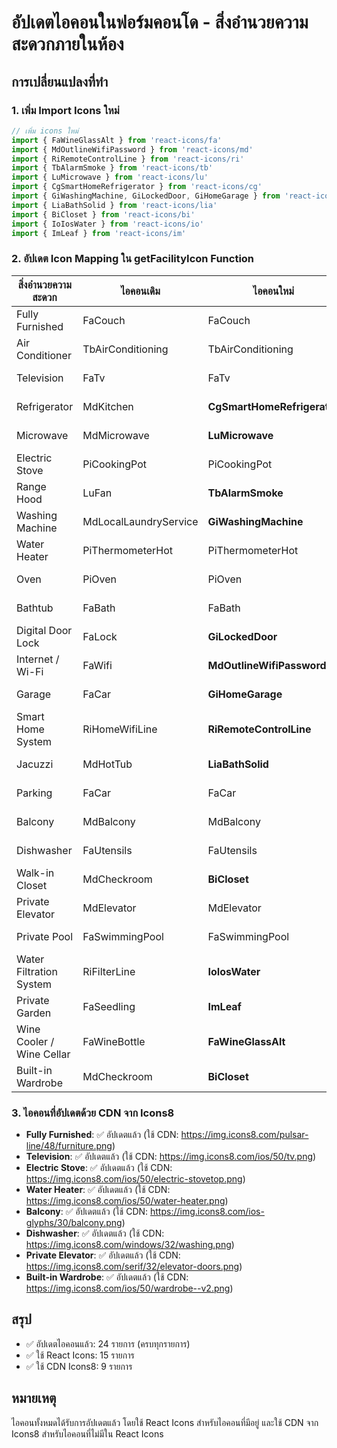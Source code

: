 # อัปเดตไอคอนในฟอร์มคอนโด - สิ่งอำนวยความสะดวกภายในห้อง

## การเปลี่ยนแปลงที่ทำ

### 1. เพิ่ม Import Icons ใหม่
```javascript
// เพิ่ม icons ใหม่
import { FaWineGlassAlt } from 'react-icons/fa'
import { MdOutlineWifiPassword } from 'react-icons/md'
import { RiRemoteControlLine } from 'react-icons/ri'
import { TbAlarmSmoke } from 'react-icons/tb'
import { LuMicrowave } from 'react-icons/lu'
import { CgSmartHomeRefrigerator } from 'react-icons/cg'
import { GiWashingMachine, GiLockedDoor, GiHomeGarage } from 'react-icons/gi'
import { LiaBathSolid } from 'react-icons/lia'
import { BiCloset } from 'react-icons/bi'
import { IoIosWater } from 'react-icons/io'
import { ImLeaf } from 'react-icons/im'
```

### 2. อัปเดต Icon Mapping ใน getFacilityIcon Function

| สิ่งอำนวยความสะดวก | ไอคอนเดิม | ไอคอนใหม่ | Import |
|-------------------|-----------|-----------|---------|
| Fully Furnished | FaCouch | FaCouch | ✅ (คงเดิม) |
| Air Conditioner | TbAirConditioning | TbAirConditioning | ✅ (คงเดิม) |
| Television | FaTv | FaTv | ✅ (คงเดิม) |
| Refrigerator | MdKitchen | **CgSmartHomeRefrigerator** | ✅ อัปเดต |
| Microwave | MdMicrowave | **LuMicrowave** | ✅ อัปเดต |
| Electric Stove | PiCookingPot | PiCookingPot | ✅ (คงเดิม) |
| Range Hood | LuFan | **TbAlarmSmoke** | ✅ อัปเดต |
| Washing Machine | MdLocalLaundryService | **GiWashingMachine** | ✅ อัปเดต |
| Water Heater | PiThermometerHot | PiThermometerHot | ✅ (คงเดิม) |
| Oven | PiOven | PiOven | ✅ (คงเดิม) |
| Bathtub | FaBath | FaBath | ✅ (คงเดิม) |
| Digital Door Lock | FaLock | **GiLockedDoor** | ✅ อัปเดต |
| Internet / Wi-Fi | FaWifi | **MdOutlineWifiPassword** | ✅ อัปเดต |
| Garage | FaCar | **GiHomeGarage** | ✅ อัปเดต |
| Smart Home System | RiHomeWifiLine | **RiRemoteControlLine** | ✅ อัปเดต |
| Jacuzzi | MdHotTub | **LiaBathSolid** | ✅ อัปเดต |
| Parking | FaCar | FaCar | ✅ (คงเดิม) |
| Balcony | MdBalcony | MdBalcony | ✅ (คงเดิม) |
| Dishwasher | FaUtensils | FaUtensils | ✅ (คงเดิม) |
| Walk-in Closet | MdCheckroom | **BiCloset** | ✅ อัปเดต |
| Private Elevator | MdElevator | MdElevator | ✅ (คงเดิม) |
| Private Pool | FaSwimmingPool | FaSwimmingPool | ✅ (คงเดิม) |
| Water Filtration System | RiFilterLine | **IoIosWater** | ✅ อัปเดต |
| Private Garden | FaSeedling | **ImLeaf** | ✅ อัปเดต |
| Wine Cooler / Wine Cellar | FaWineBottle | **FaWineGlassAlt** | ✅ อัปเดต |
| Built-in Wardrobe | MdCheckroom | **BiCloset** | ✅ อัปเดต |

### 3. ไอคอนที่อัปเดตด้วย CDN จาก Icons8
- **Fully Furnished**: ✅ อัปเดตแล้ว (ใช้ CDN: https://img.icons8.com/pulsar-line/48/furniture.png)
- **Television**: ✅ อัปเดตแล้ว (ใช้ CDN: https://img.icons8.com/ios/50/tv.png)
- **Electric Stove**: ✅ อัปเดตแล้ว (ใช้ CDN: https://img.icons8.com/ios/50/electric-stovetop.png)
- **Water Heater**: ✅ อัปเดตแล้ว (ใช้ CDN: https://img.icons8.com/ios/50/water-heater.png)
- **Balcony**: ✅ อัปเดตแล้ว (ใช้ CDN: https://img.icons8.com/ios-glyphs/30/balcony.png)
- **Dishwasher**: ✅ อัปเดตแล้ว (ใช้ CDN: https://img.icons8.com/windows/32/washing.png)
- **Private Elevator**: ✅ อัปเดตแล้ว (ใช้ CDN: https://img.icons8.com/serif/32/elevator-doors.png)
- **Built-in Wardrobe**: ✅ อัปเดตแล้ว (ใช้ CDN: https://img.icons8.com/ios/50/wardrobe--v2.png)

## สรุป
- ✅ อัปเดตไอคอนแล้ว: 24 รายการ (ครบทุกรายการ)
- ✅ ใช้ React Icons: 15 รายการ
- ✅ ใช้ CDN Icons8: 9 รายการ

## หมายเหตุ
ไอคอนทั้งหมดได้รับการอัปเดตแล้ว โดยใช้ React Icons สำหรับไอคอนที่มีอยู่ และใช้ CDN จาก Icons8 สำหรับไอคอนที่ไม่มีใน React Icons
